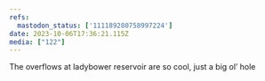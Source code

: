 ```yaml
---
refs:
  mastodon_status: ['111189280758997224']
date: 2023-10-06T17:36:21.115Z
media: ["122"]
---
```


<p>The overflows at ladybower reservoir are so cool, just a big ol’ hole </p>
